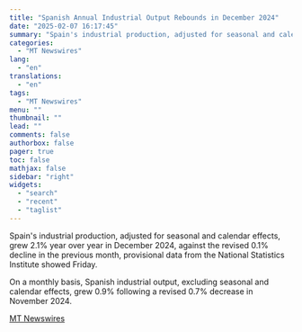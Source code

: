 ```yaml
---
title: "Spanish Annual Industrial Output Rebounds in December 2024"
date: "2025-02-07 16:17:45"
summary: "Spain's industrial production, adjusted for seasonal and calendar effects, grew 2.1% year over year in December 2024, against the revised 0.1% decline in the previous month, provisional data from the National Statistics Institute showed Friday. On a monthly basis, Spanish industrial output, excluding seasonal and calendar effects, grew 0.9% following..."
categories:
  - "MT Newswires"
lang:
  - "en"
translations:
  - "en"
tags:
  - "MT Newswires"
menu: ""
thumbnail: ""
lead: ""
comments: false
authorbox: false
pager: true
toc: false
mathjax: false
sidebar: "right"
widgets:
  - "search"
  - "recent"
  - "taglist"
---
```


Spain's industrial production, adjusted for seasonal and calendar effects, grew 2.1% year over year in December 2024, against the revised 0.1% decline in the previous month, provisional data from the National Statistics Institute showed Friday.

On a monthly basis, Spanish industrial output, excluding seasonal and calendar effects, grew 0.9% following a revised 0.7% decrease in November 2024.

[MT Newswires](https://www.tradingview.com/news/mtnewswires.com:20250207:G2464900:0/)
